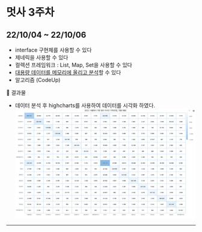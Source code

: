 # 멋사 3주차
## 22/10/04 ~ 22/10/06
- interface 구현체를 사용할 수 있다
- 제네릭을 사용할 수 있다
- 컬렉션 프레임워크 : List, Map, Set을 사용할 수 있다
- [대용량 데이터를 메모리에 올리고 분석](https://github.com/jangseoyun/Intellij-git-exercise/tree/main/src/codelion/week3/day14)할 수 있다 
- 알고리즘 (CodeUp)

🦁 결과물
- 데이터 분석 후 highcharts를 사용하여 데이터를 시각화 하였다.
![img_1.png](src/codelion/week3/day14/img_1.png)

---

